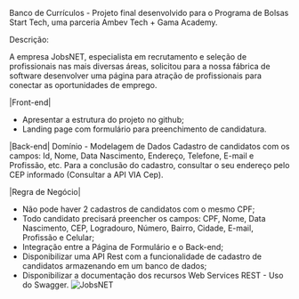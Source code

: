 Banco de Currículos - Projeto final desenvolvido para o Programa de Bolsas Start Tech, uma parceria Ambev Tech + Gama Academy.

Descrição:

A empresa JobsNET, especialista em recrutamento e seleção de profissionais nas mais diversas áreas, solicitou para a nossa fábrica de software desenvolver uma página para atração de profissionais para conectar as oportunidades de emprego.

|Front-end|
- Apresentar a estrutura do projeto no github;
- Landing page com formulário para preenchimento de candidatura.

|Back-end|
Domínio - Modelagem de Dados
Cadastro de candidatos com os campos: Id, Nome, Data Nascimento, Endereço, Telefone, E-mail e Profissão, etc. Para a conclusão do cadastro, consultar o seu endereço pelo CEP informado (Consultar a API VIA Cep).

|Regra de Negócio|
- Não pode haver 2 cadastros de candidatos com o mesmo CPF;
- Todo candidato precisará preencher os campos: CPF, Nome, Data Nascimento, CEP, Logradouro, Número, Bairro, Cidade, E-mail, Profissão e Celular;
- Integração entre a Página de Formulário e o Back-end;
- Disponibilizar uma API Rest com a funcionalidade de cadastro de candidatos armazenando em um banco de dados;
- Disponibilizar a documentação dos recursos Web Services REST - Uso do Swagger.
![JobsNET](https://user-images.githubusercontent.com/87217760/133353182-62dbbcf4-1037-47e0-8ade-13dc92a643c8.png)
